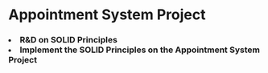 <h1>Appointment System Project</h1>
<h3>
<li>R&D on SOLID Principles</li>
<li>Implement the SOLID Principles on the Appointment System Project</li>
</h3>
